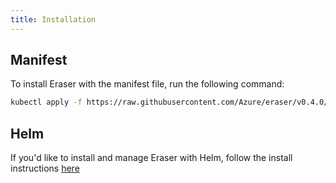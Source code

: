 ```yaml
---
title: Installation
---
```


## Manifest

To install Eraser with the manifest file, run the following command:

```bash
kubectl apply -f https://raw.githubusercontent.com/Azure/eraser/v0.4.0/deploy/eraser.yaml
```

## Helm

If you'd like to install and manage Eraser with Helm, follow the install instructions [here](https://github.com/Azure/eraser/blob/main/charts/eraser/README.md)
